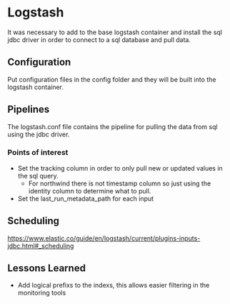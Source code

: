 # Logstash
It was necessary to add to the base logstash container and install the sql jdbc driver in order to connect to a sql database and pull data.

## Configuration
Put configuration files in the config folder and they will be built into the logstash container.

## Pipelines
The logstash.conf file contains the pipeline for pulling the data from sql using the jdbc driver.

### Points of interest
* Set the tracking column in order to only pull new or updated values in the sql query.
    * For northwind there is not timestamp column so just using the identity column to determine what to pull.
* Set the last_run_metadata_path for each input

## Scheduling
https://www.elastic.co/guide/en/logstash/current/plugins-inputs-jdbc.html#_scheduling

## Lessons Learned
* Add logical prefixs to the indexs, this allows easier filtering in the monitoring tools
